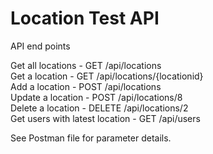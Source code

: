 # Location Test API

  API end points  

  Get all locations - GET /api/locations  
  Get a location - GET /api/locations/{locationid}  
  Add a location - POST /api/locations  
  Update a location - POST /api/locations/8  
  Delete a location - DELETE /api/locations/2  
  Get users with latest location - GET /api/users

  See Postman file for parameter details.

